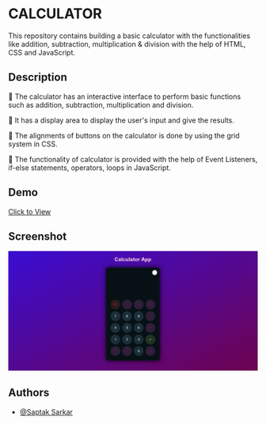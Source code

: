 # CALCULATOR

This repository contains building a basic calculator with the functionalities like addition, subtraction, multiplication & division with the help of HTML, CSS and JavaScript.

## Description

🔷 The calculator has an interactive interface to perform basic functions such as addition, subtraction, multiplication and division.

🔷 It has a display area to display the user's input and give the results.

🔷 The alignments of buttons on the calculator is done by using the grid system in CSS.

🔷 The functionality of calculator is provided with the help of Event Listeners, if-else statements, operators, loops in JavaScript.

## Demo

[Click to View](https://saptak-2001.github.io/OIBSIP_Level-2_Task-1/)

## Screenshot

![App Screenshot](https://raw.githubusercontent.com/Saptak-2001/my_important_images/main/Screenshot_Level-2_Task-1.png)

## Authors

- [@Saptak Sarkar](https://github.com/Saptak-2001)
